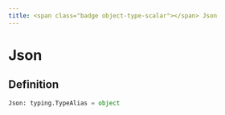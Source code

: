 ```yaml
---
title: <span class="badge object-type-scalar"></span> Json
---
```

# <span class="badge object-type-scalar"></span> Json

## Definition

```python
Json: typing.TypeAlias = object
```
